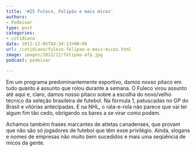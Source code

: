 ```yaml
---
title: '#25 Fuleco, Felipão e mais micos'
authors:
- Podeixar
type: post
categories:
- cotidiano
date: 2012-12-05T04:34:13+00:00
url: /cotidiano/fuleco-felipao-e-mais-micos.html
image: images/2012/12/felipao-afp.jpg
podcast: podeixar

---
```

Em um programa predominantemente esportivo, damos nosso pitaco em tudo quanto é assunto que rolou durante a semana. O Fuleco virou assunto até aqui e, claro, damos nosso pitaco sobre a escolha do novo/velho técnico da seleção brasileira de futebol. Na fórmula 1, patuscadas no GP do Brasil e vitórias antecipadas. E na NHL, o rala-e-rola não parece que vai ter algum fim tão cedo, obrigando os bares a se virar como podem.

Achamos também frases marcantes de atletas canadenses, que provam que não são só jogadores de futebol que têm esse privilégio. Ainda, slogans e nomes de empresas não muito bem sucedidos e mais uma seqüência de micos da gente.